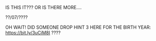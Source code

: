 IS THIS IT??? OR IS THERE MORE....

??/07/????

OH WAIT! DID SOMEONE DROP HINT 3 HERE FOR THE BIRTH YEAR: https://bit.ly/3uCiM8I ????
